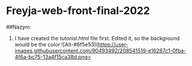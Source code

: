 # Freyja-web-front-final-2022

##Nazym:
1. I have created the *tutorial.html* file first. Edited it, so the background would be the color ![Alt-#6f5e53](https://user-images.githubusercontent.com/90493492/208541519-e16287c1-0fba-4f6a-bc75-13a4f15ca38d.png>
